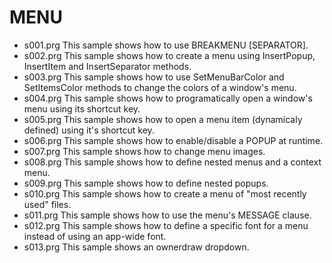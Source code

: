 # MENU

* s001.prg This sample shows how to use BREAKMENU [SEPARATOR].
* s002.prg This sample shows how to create a menu using InsertPopup, InsertItem and InsertSeparator methods.
* s003.prg This sample shows how to use SetMenuBarColor and SetItemsColor methods to change the colors of a window's menu.
* s004.prg This sample shows how to programatically open a window's menu using its shortcut key.
* s005.prg This sample shows how to open a menu item (dynamicaly defined) using it's shortcut key.
* s006.prg This sample shows how to enable/disable a POPUP at runtime.
* s007.prg This sample shows how to change menu images.
* s008.prg This sample shows how to define nested menus and a context menu.
* s009.prg This sample shows how to define nested popups.
* s010.prg This sample shows how to create a menu of "most recently used" files.
* s011.prg This sample shows how to use the menu's MESSAGE clause.
* s012.prg This sample shows how to define a specific font for a menu instead of using an app-wide font.
* s013.prg This sample shows an ownerdraw dropdown.


